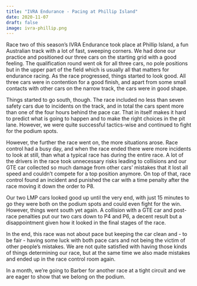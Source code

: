 ```yaml
---
title: "IVRA Endurance - Pacing at Phillip Island"
date: 2020-11-07
draft: false
image: ivra-phillip.png
---
```



Race two of this season’s IVRA Endurance took place at Phillip Island, a fun Australian track with a lot of fast, sweeping corners. We had done our practice and positioned our three cars on the starting grid with a good feeling. The qualification round went ok for all three cars, no pole positions but in the upper part of the field which is usually all that matters for endurance racing. As the race progressed, things started to look good. All three cars were in contention for a good finish, and apart from some small contacts with other cars on the narrow track, the cars were in good shape.

Things started to go south, though. The race included no less than seven safety cars due to incidents on the track, and in total the cars spent more than one of the four hours behind the pace car. That in itself makes it hard to predict what is going to happen and to make the right choices in the pit lane. However, we were quite successful tactics-wise and continued to fight for the podium spots.

However, the further the race went on, the more situations arose. Race control had a busy day, and when the race ended there were more incidents to look at still, than what a typical race has during the entire race. A lot of the drivers in the race took unnecessary risks leading to collisions and our GTE car collected so much damage from other cars’ mistakes that it lost all speed and couldn’t compete for a top position anymore. On top of that, race control found an incident and punished the car with a time penalty after the race moving it down the order to P8.

Our two LMP cars looked good up until the very end, with just 15 minutes to go they were both on the podium spots and could even fight for the win. However, things went south yet again. A collision with a GTE car and post-race penalties put our two cars down to P4 and P6, a decent result but a disappointment given how it looked in the final stages of the race.

In the end, this race was not about pace but keeping the car clean and - to be fair - having some luck with both pace cars and not being the victim of other people’s mistakes. We are not quite satisfied with having those kinds of things determining our race, but at the same time we also made mistakes and ended up in the race control room again. 

In a month, we’re going to Barber for another race at a tight circuit and we are eager to show that we belong on the podium.

